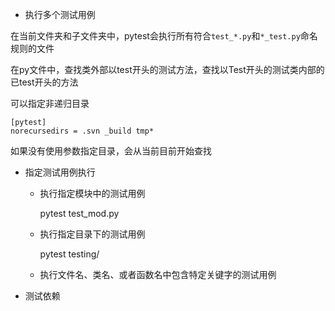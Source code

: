 

* 执行多个测试用例

在当前文件夹和子文件夹中，pytest会执行所有符合`test_*.py`和`*_test.py`命名规则的文件

在py文件中，查找类外部以test开头的测试方法，查找以Test开头的测试类内部的已test开头的方法

可以指定非递归目录

```
[pytest]
norecursedirs = .svn _build tmp*
```

如果没有使用参数指定目录，会从当前目前开始查找

* 指定测试用例执行

  * 执行指定模块中的测试用例

    pytest test_mod.py

  * 执行指定目录下的测试用例

    pytest testing/

  * 执行文件名、类名、或者函数名中包含特定关键字的测试用例

* 测试依赖

  